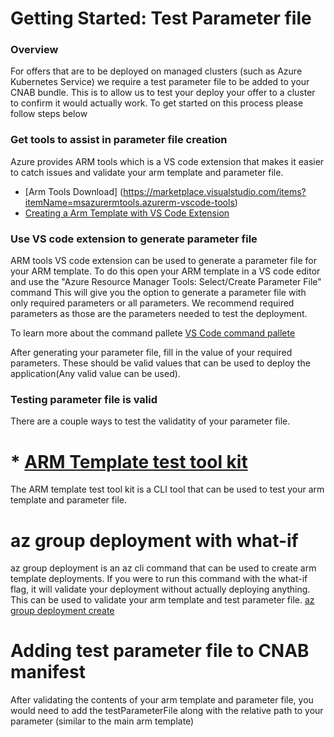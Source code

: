 # Getting Started: Test Parameter file

### Overview
For offers that are to be deployed on managed clusters (such as Azure Kubernetes Service) we require a test parameter file to be added to your CNAB bundle. This is to allow us to test your deploy your offer to a cluster to confirm it would actually work. To get started on this process please follow steps below

### Get tools to assist in parameter file creation
Azure provides ARM tools which is a VS code extension that makes it easier to catch issues and validate your arm template and parameter file. 
* [Arm Tools Download] (https://marketplace.visualstudio.com/items?itemName=msazurermtools.azurerm-vscode-tools)
* [Creating a Arm Template with VS Code Extension](https://learn.microsoft.com/en-us/azure/azure-resource-manager/templates/quickstart-create-templates-use-visual-studio-code?tabs=CLI)

### Use VS code extension to generate parameter file
ARM tools VS code extension can be used to generate a parameter file for your ARM template. To do this open your ARM template in a VS code editor and use the "Azure Resource Manager Tools: Select/Create Parameter File" command This will give you the option to generate a parameter file with only required parameters or all parameters. We recommend required parameters as those are the parameters needed to test the deployment.

To learn more about the command pallete [VS Code command pallete](https://code.visualstudio.com/docs/getstarted/userinterface#_command-palette)

After generating your parameter file, fill in the value of your required parameters. These should be valid values that can be used to deploy the application(Any valid value can be used).

### Testing parameter file is valid
There are a couple ways to test the validatity of your parameter file.

# * [ARM Template test tool kit](https://learn.microsoft.com/en-us/azure/azure-resource-manager/templates/test-toolkit)

The ARM template test tool kit is a CLI tool that can be used to test your arm template and parameter file.

# az group deployment with what-if
az group deployment is an az cli command that can be used to create arm template deployments. If you were to run this command with the what-if flag, it will validate your deployment without actually deploying anything. This can be used to validate your arm template and test parameter file.
[az group deployment create](https://learn.microsoft.com/en-us/cli/azure/deployment/group?view=azure-cli-latest#az-deployment-group-create)

# Adding test parameter file to CNAB manifest
After validating the contents of your arm template and parameter file, you would need to add the testParameterFile along with the relative path to your parameter (similar to the main arm template)